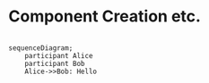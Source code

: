 # Component Creation etc.
```mermaid

sequenceDiagram;
    participant Alice
    participant Bob
    Alice->>Bob: Hello
```
